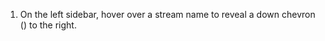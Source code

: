 1. On the left sidebar, hover over a stream name to reveal
a down chevron (<i class="icon-vector-chevron-down"></i>) to the right.
